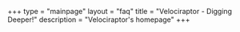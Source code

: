 +++
type = "mainpage"
layout = "faq"
title = "Velociraptor - Digging Deeper!"
description = "Velociraptor's homepage"
+++
